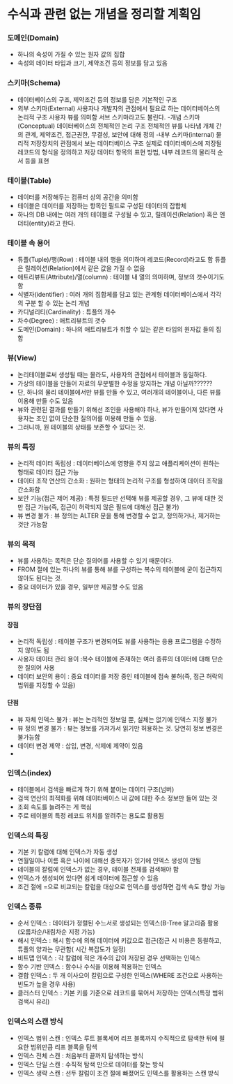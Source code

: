 # 수식과 관련 없는 개념을 정리할 계획임


### 도메인(Domain) 
- 하나의 속성이 가질 수 있는 원자 값의 집합
- 속성의 데이터 타입과 크기, 제약조건 등의 정보를 담고 있음

### 스키마(Schema)
- 데이터베이스의 구조, 제약조건 등의 정보를 담은 기본적인 구조
- 외부 스키마(External) 
사용자나 개발자의 관점에서 필요로 하는 데이터베이스의 논리적 구조
사용자 뷰를 의미함
서브 스키마라고도 불린다.
-개념 스키마(Conceptual)
데이터베이스의 전체적인 논리 구조
전체적인 뷰를 나타냄
개체 간의 관계, 제약조건, 접근권한, 무결성, 보안에 대해 정의
-내부 스키마(internal)
물리적 저장장치의 관점에서 보는 데이터베이스 구조
실제로 데이터베이스에 저장될 레코드의 형식을 정의하고 저장 데이터 항목의 표현 방법, 내부 레코드의 물리적 순서 등을 표현

### 테이블(Table)
- 데이터를 저장해두는 컴퓨터 상의 공간을 의미함
- 테이블은 데이터를 저장하는 항목인 필드로 구성된 데이터의 잡합체
- 하나의 DB 내에는 여러 개의 테이블로 구성될 수 있고, 릴레이션(Relation) 혹은 엔더티(entity)라고 한다.


### 테이블 속 용어
- 튜플(Tuple)/행(Row) : 테이블 내의 행을 의미하며 레코드(Record)라고도 함
                       튜플은 릴레이션(Relation)에서 같은 값을 가질 수 없음
- 애트리뷰트(Attribute)/열(column) : 테이블 내 열의 의미하며, 정보의 갯수이기도 함
- 식별자(identifier) : 여러 개의 집합체를 담고 있는 관계형 데이터베이스에서 각각의 구분 할 수 있는 논리 개념
- 카디널리티(Cardinality) : 튜플의 개수
- 차수(Degree) : 애트리뷰트의 갯수
- 도메인(Domain) : 하나의 애트리뷰트가 취할 수 있는 같은 타입의 원자값 들의 집합

### 뷰(View)
- 논리테이블로써 생성될 때는 몰라도, 사용자의 관점에서 테이블과 동일하다.
- 가상의 테이블을 만들어 자료의 무분별한 수정을 방지하는 개념 아닐까??????
- 단, 하나의 물리 테이블에서만 뷰를 만들 수 있고, 여러개의 테이블이나, 다른 뷰를 이용해 만들 수도 있음
- 뷰와 관련된 결과를 만들기 위해선 조인을 사용해야 하나, 뷰가 만들어져 있다면 사용자는 조인 없이 단순한 질의어를 이용해 만들 수 있음.
- 그러니까, 원 테이블의 상태를 보존할 수 있다는 것.

### 뷰의 특징
- 논리적 데이터 독립성 : 데이터베이스에 영향을 주지 않고 애플리케이션이 원하는 형태로 데이터 접근 가능
- 데이터 조작 연산의 간소화 : 원하는 형태의 논리적 구조를 형성하여 데이터 조작을 간소화함
- 보안 기능(접근 제어 제공) : 특정 필드만 선택해 뷰를 제공할 경우, 그 뷰에 대한 것만 접근 가능(즉, 접근이 허락되지 않은 필드에 대해선 접근 불가)
- 뷰 변경 불가 : 뷰 정의는 ALTER 문을 통해 변경할 수 없고, 정의하거나, 제거하는 것만 가능함

### 뷰의 목적
- 뷰를 사용하는 목적은 단순 질의어를 사용할 수 있기 때문이다.
- FROM 절에 있는 하나의 뷰를 통해 뷰를 구성하는 복수의 테이블에 굳이 접근하지 않아도 된다는 것.
- 중요 데이터가 있을 경우, 일부만 제공할 수도 있음

### 뷰의 장단점
#### 장점
- 논리적 독립성 : 테이블 구조가 변경되어도 뷰를 사용하는 응용 프로그램을 수정하지 않아도 됨
- 사용자 데이터 관리 용이 :복수 테이블에 존재하는 여러 종류의 데이터에 대해 단순한 질의어 사용
- 데이터 보안의 용이 : 중요 데이터를 저장 중인 테이블에 접속 불허(즉, 접근 허락의 범위를 지정할 수 있음)
#### 단점
- 뷰 자체 인덱스 불가 : 뷰는 논리적인 정보일 뿐, 실체는 없기에 인덱스 지정 불가
- 뷰 정의 변경 불가 : 뷰는 정보를 가져가서 읽기만 허용하는 것. 당연히 정보 변경은 불가능함
- 데이터 변경 제약 : 삽입, 변경, 삭제에 제약이 있음
- 

### 인덱스(index)
- 테이블에서 검색을 빠르게 하기 위해 붙이는 데이터 구조(넘버)
- 검색 연산의 최적화를 위해 데이터베이스 내 값에 대한 주소 정보만 들어 있는 것
- 조회 속도를 늘려주는 게 핵심
- 주로 테이블의 특정 레코드 위치를 알려주는 용도로 활용됨

### 인덱스의 특징
- 기본 키 칼럼에 대해 인덱스가 자동 생성
- 연월일이나 이름 혹은 나이에 대해선 중복자가 있기에 인덱스 생성이 안됨
- 테이블의 칼럼에 인덱스가 없는 경우, 테이블 전체를 검색해야 함
- 인덱스가 생성되어 있다면 쉽게 데이터에 접근할 수 있음
- 조건 절에 =으로 비교되는 칼럼을 대상으로 인덱스를 생성하면 검색 속도 향상 가능


### 인덱스 종류
- 순서 인덱스 : 데이터가 정렬된 수느서로 생성되는 인덱스(B-Tree 알고리즘 활용(오름차순/내림차순 지정 가능)
- 해시 인덱스 : 해시 함수에 의해 데이터에 키값으로 접근(접근 시 비용은 동읠하고, 튜플의 양과는 무관함( 시간 복잡도가 일정)
- 비트맵 인덱스 : 각 칼럼에 적은 개수의 값이 저장된 경우 선택하는 인덱스 
- 함수 기반 인덱스 : 함수나 수식을 이용해 적용하는 인덱스 
- 결합 인덱스 : 두 개 이사으이 칼럼으로 구성한 인덱스(WHERE 조건으로 사용하는 빈도가 높을 경우 사용)
- 클러스터 인덱스 : 기본 키를 기준으로 레코드를 묶어서 저장하는 인덱스(특정 범위 검색시 유리)

### 인덱스의 스캔 방식
- 인덱스 범위 스캔 : 인덱스 루트 블록세어 리프 블록까지 수직적으로 탐색한 뒤에 필요한 범위만큼 리프 블록을 탐색
- 인덱스 전체 스캔 : 처음부터 끝까지 탐색하는 방식
- 인덱스 단일 스캔 : 수직적 탐색 만으로 데이터를 찾는 방식
- 인덱스 생략 스캔 : 선두 칼럼이 조건 절에 빠졌어도 인덱스를 활용하는 스캔 방식
